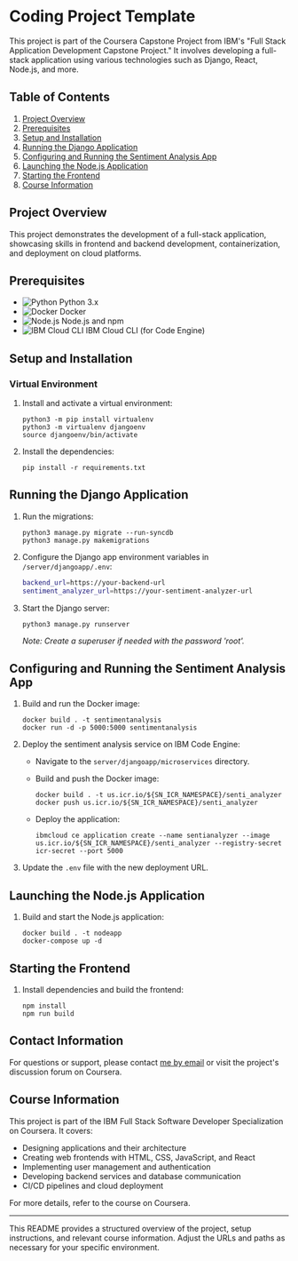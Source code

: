 # Coding Project Template

This project is part of the Coursera Capstone Project from IBM's "Full Stack Application Development Capstone Project." It involves developing a full-stack application using various technologies such as Django, React, Node.js, and more.

## Table of Contents

1. [Project Overview](#project-overview)
2. [Prerequisites](#prerequisites)
3. [Setup and Installation](#setup-and-installation)
4. [Running the Django Application](#running-the-django-application)
5. [Configuring and Running the Sentiment Analysis App](#configuring-and-running-the-sentiment-analysis-app)
6. [Launching the Node.js Application](#launching-the-nodejs-application)
7. [Starting the Frontend](#starting-the-frontend)
8. [Course Information](#course-information)

## Project Overview

This project demonstrates the development of a full-stack application, showcasing skills in frontend and backend development, containerization, and deployment on cloud platforms.

## Prerequisites

- ![Python](https://img.shields.io/badge/Python-3.x-blue?logo=python&logoColor=white) Python 3.x
- ![Docker](https://img.shields.io/badge/Docker-2496ED?logo=docker&logoColor=white) Docker
- ![Node.js](https://img.shields.io/badge/Node.js-339933?logo=node.js&logoColor=white) Node.js and npm
- ![IBM Cloud CLI](https://img.shields.io/badge/IBM%20Cloud%20CLI-052FAD?logo=ibmcloud&logoColor=white) IBM Cloud CLI (for Code Engine)

## Setup and Installation

### Virtual Environment

1. Install and activate a virtual environment:

   ```shell
   python3 -m pip install virtualenv
   python3 -m virtualenv djangoenv
   source djangoenv/bin/activate
   ```

2. Install the dependencies:

   ```shell
   pip install -r requirements.txt
   ```

## Running the Django Application

1. Run the migrations:

   ```shell
   python3 manage.py migrate --run-syncdb
   python3 manage.py makemigrations
   ```

2. Configure the Django app environment variables in `/server/djangoapp/.env`:

   ```sh
   backend_url=https://your-backend-url
   sentiment_analyzer_url=https://your-sentiment-analyzer-url
   ```

3. Start the Django server:

   ```shell
   python3 manage.py runserver
   ```

   *Note: Create a superuser if needed with the password 'root'.*

## Configuring and Running the Sentiment Analysis App

1. Build and run the Docker image:

   ```shell
   docker build . -t sentimentanalysis
   docker run -d -p 5000:5000 sentimentanalysis
   ```

2. Deploy the sentiment analysis service on IBM Code Engine:

   - Navigate to the `server/djangoapp/microservices` directory.
   - Build and push the Docker image:

     ```shell
     docker build . -t us.icr.io/${SN_ICR_NAMESPACE}/senti_analyzer
     docker push us.icr.io/${SN_ICR_NAMESPACE}/senti_analyzer
     ```

   - Deploy the application:

     ```shell
     ibmcloud ce application create --name sentianalyzer --image us.icr.io/${SN_ICR_NAMESPACE}/senti_analyzer --registry-secret icr-secret --port 5000
     ```

3. Update the `.env` file with the new deployment URL.

## Launching the Node.js Application

1. Build and start the Node.js application:

   ```shell
   docker build . -t nodeapp
   docker-compose up -d
   ```

## Starting the Frontend

1. Install dependencies and build the frontend:

   ```shell
   npm install
   npm run build
   ```
## Contact Information

For questions or support, please contact [me by email](hamzaelfilali1999.ac@gmail.com) or visit the project's discussion forum on Coursera.

## Course Information

This project is part of the IBM Full Stack Software Developer Specialization on Coursera. It covers:

- Designing applications and their architecture
- Creating web frontends with HTML, CSS, JavaScript, and React
- Implementing user management and authentication
- Developing backend services and database communication
- CI/CD pipelines and cloud deployment

For more details, refer to the course on Coursera.

---

This README provides a structured overview of the project, setup instructions, and relevant course information. Adjust the URLs and paths as necessary for your specific environment.